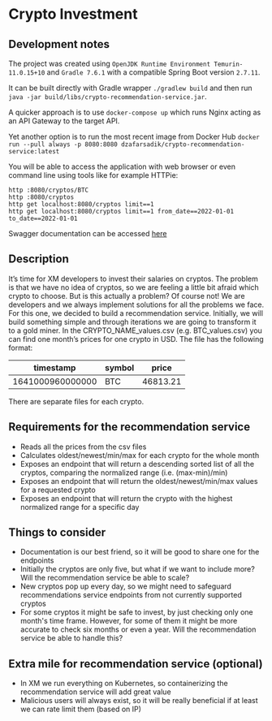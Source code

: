 # Crypto Investment

## Development notes
The project was created using `OpenJDK Runtime Environment Temurin-11.0.15+10` and `Gradle 7.6.1` 
with a compatible Spring Boot version `2.7.11`.

It can be built directly with Gradle wrapper `./gradlew build` and then run `java -jar build/libs/crypto-recommendation-service.jar`.

A quicker approach is to use `docker-compose up` which runs Nginx acting as an API Gateway to the target API.

Yet another option is to run the most recent image from Docker Hub `docker run --pull always -p 8080:8080 dzafarsadik/crypto-recommendation-service:latest`

You will be able to access the application with web browser or even command line using tools like for example HTTPie: 
```
http :8080/cryptos/BTC
http :8080/cryptos
http get localhost:8080/cryptos limit==1
http get localhost:8080/cryptos limit==1 from_date==2022-01-01 to_date==2022-01-01
```

Swagger documentation can be accessed [here](http://localhost:8080/swagger-ui.html#/recommendation-controller)

## Description
It’s time for XM developers to invest their salaries on cryptos. The problem is that we have no idea of cryptos, so we are feeling a little bit afraid which crypto to choose. But is this actually a problem? Of course not! We are developers and we always implement solutions for all the problems we face.
For this one, we decided to build a recommendation service. Initially, we will build something simple and through iterations we are going to transform it to a gold miner.
In the CRYPTO_NAME_values.csv (e.g. BTC_values.csv) you can find one month’s prices for one crypto in USD. The file has the following format:

| timestamp        | symbol | price    |
|------------------|--------|----------|
| 1641000960000000 | BTC    | 46813.21 |

There are separate files for each crypto.

## Requirements for the recommendation service
- Reads all the prices from the csv files
- Calculates oldest/newest/min/max for each crypto for the whole month
- Exposes an endpoint that will return a descending sorted list of all the cryptos,
comparing the normalized range (i.e. (max-min)/min)
- Exposes an endpoint that will return the oldest/newest/min/max values for a requested
crypto
- Exposes an endpoint that will return the crypto with the highest normalized range for a
specific day

## Things to consider
- Documentation is our best friend, so it will be good to share one for the endpoints
- Initially the cryptos are only five, but what if we want to include more? Will the
recommendation service be able to scale?
- New cryptos pop up every day, so we might need to safeguard recommendations service
endpoints from not currently supported cryptos
- For some cryptos it might be safe to invest, by just checking only one month's time
frame. However, for some of them it might be more accurate to check six months or even a year. Will the recommendation service be able to handle this?

## Extra mile for recommendation service (optional)
- In XM we run everything on Kubernetes, so containerizing the recommendation service will add great value
- Malicious users will always exist, so it will be really beneficial if at least we can rate limit them (based on IP)
